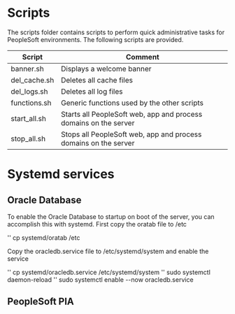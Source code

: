 # Scripts
The scripts folder contains scripts to perform quick administrative tasks for PeopleSoft environments.
The following scripts are provided.

Script | Comment
--------- | ----
banner.sh | Displays a welcome banner
del_cache.sh | Deletes all cache files
del_logs.sh | Deletes all log files
functions.sh | Generic functions used by the other scripts
start_all.sh | Starts all PeopleSoft web, app and process domains on the server
stop_all.sh | Stops all PeopleSoft web, app and process domains on the server

# Systemd services
## Oracle Database
To enable the Oracle Database to startup on boot of the server, you can accomplish this with systemd.
First copy the oratab file to /etc

'' cp systemd/oratab /etc

Copy the oracledb.service file to /etc/systemd/system and enable the service

'' cp systemd/oracledb.service /etc/systemd/system
'' sudo systemctl daemon-reload
'' sudo systemctl enable --now oracledb.service

## PeopleSoft PIA
